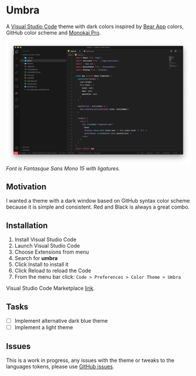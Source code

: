 # Umbra

A [Visual Studio Code](https://code.visualstudio.com/) theme with dark colors inspired by [Bear App](https://bear.app/) colors, GitHub color scheme and [Monokai Pro](https://monokai.pro/).

![Umbra Preview](preview.png)
_Font is Fantasque Sans Mono 15 with ligatures._

## Motivation

I wanted a theme with a dark window based on GitHub syntax color scheme because it is simple and consistent. Red and Black is always a great combo.

## Installation

1. Install Visual Studio Code
2. Launch Visual Studio Code
3. Choose Extensions from menu
4. Search for **umbra**
5. Click Install to install it
6. Click Reload to reload the Code
7. From the menu bar click: `Code > Preferences > Color Theme > Umbra`

Visual Studio Code Marketplace [link](https://marketplace.visualstudio.com/items?itemName=greven.umbra).

## Tasks

- [ ] Implement alternative dark blue theme
- [ ] Implement a light theme

## Issues

This is a work in progress, any issues with the theme or tweaks to the languages tokens, please use [GitHub issues](https://github.com/greven/umbra-vscode-theme/issues).
